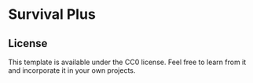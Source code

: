 # Survival Plus

## License

This template is available under the CC0 license. Feel free to learn from it and incorporate it in your own projects.
